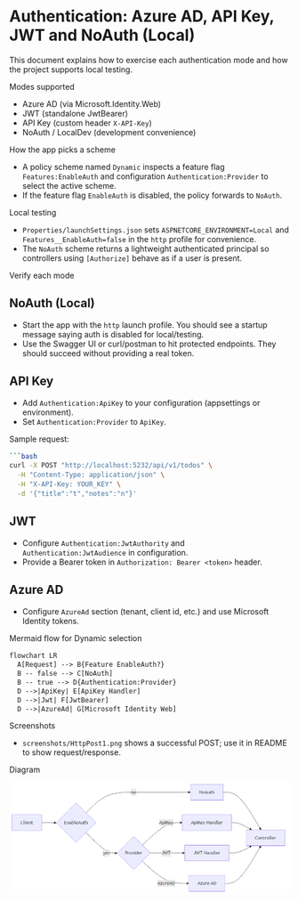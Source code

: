 # Authentication: Azure AD, API Key, JWT and NoAuth (Local)

This document explains how to exercise each authentication mode and how the project supports local testing.

Modes supported

- Azure AD (via Microsoft.Identity.Web)
- JWT (standalone JwtBearer)
- API Key (custom header `X-API-Key`)
- NoAuth / LocalDev (development convenience)

How the app picks a scheme

- A policy scheme named `Dynamic` inspects a feature flag `Features:EnableAuth` and configuration `Authentication:Provider` to select the active scheme.
- If the feature flag `EnableAuth` is disabled, the policy forwards to `NoAuth`.

Local testing

- `Properties/launchSettings.json` sets `ASPNETCORE_ENVIRONMENT=Local` and `Features__EnableAuth=false` in the `http` profile for convenience.
- The `NoAuth` scheme returns a lightweight authenticated principal so controllers using `[Authorize]` behave as if a user is present.

Verify each mode

## NoAuth (Local)

- Start the app with the `http` launch profile. You should see a startup message saying auth is disabled for local/testing.
- Use the Swagger UI or curl/postman to hit protected endpoints. They should succeed without providing a real token.

## API Key

- Add `Authentication:ApiKey` to your configuration (appsettings or environment).
- Set `Authentication:Provider` to `ApiKey`.

Sample request:

```bash
```bash
curl -X POST "http://localhost:5232/api/v1/todos" \
  -H "Content-Type: application/json" \
  -H "X-API-Key: YOUR_KEY" \
  -d '{"title":"t","notes":"n"}'
```

## JWT

- Configure `Authentication:JwtAuthority` and `Authentication:JwtAudience` in configuration.
- Provide a Bearer token in `Authorization: Bearer <token>` header.

## Azure AD

- Configure `AzureAd` section (tenant, client id, etc.) and use Microsoft Identity tokens.

Mermaid flow for Dynamic selection

```mermaid
flowchart LR
  A[Request] --> B{Feature EnableAuth?}
  B -- false --> C[NoAuth]
  B -- true --> D{Authentication:Provider}
  D -->|ApiKey| E[ApiKey Handler]
  D -->|Jwt| F[JwtBearer]
  D -->|AzureAd| G[Microsoft Identity Web]
```

Screenshots

- `screenshots/HttpPost1.png` shows a successful POST; use it in README to show request/response.

Diagram

![Auth dynamic flow](docs/diagrams/auth-flow.png)
